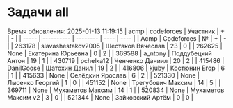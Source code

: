 # Задачи all
Время обновления: 2025-01-13 11:19:15
| acmp  | codeforces | Участник | +    | -    |
| ----- | ---------- | -------- | ---- | ---- |
| Acmp | Codeforces | № | + | - |
| 263178 | slavashestakov2005 | Шестаков Вячеслав | 23 | 0 |
| 262625 | None | Екатерина Юрьевна | 0 | 2 |
| 369588 | a_ntony | Поддубецкий Антон | 19 | 1 |
| 430719 | pchelka12 | Ченченко Даниил | 20 | 2 |
| 415486 | DanilGoose | Шатохин Данил | 19 | 2 |
| 416806 | kjuby | Костюнин Егор | 6 | 1 |
| 415633 | None | Селёдкин Ярослав | 6 | 2 |
| 521330 | None | Лысенко Георгий | 1 | 0 |
| 451152 | None | Трегубович Максим | 14 | 5 |
| 369711 | None | Мухаметов Максим | 14 | 1 |
| 520834 | None | Мухаметов Максим v2 | 3 | 0 |
| 521344 | None | Зайковский Артём | 0 | 0 |
